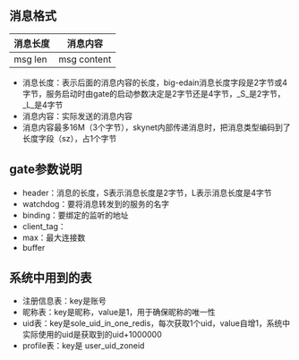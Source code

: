 ## 消息格式

|消息长度 |消息内容       |
|--------|-----------|
|msg len |msg content|

* 消息长度：表示后面的消息内容的长度，big-edain消息长度字段是2字节或4字节，服务启动时由gate的启动参数决定是2字节还是4字节，_S_是2字节，_L_是4字节
* 消息内容：实际发送的消息内容
* 消息内容最多16M（3个字节），skynet内部传递消息时，把消息类型编码到了长度字段（sz），占1个字节

## gate参数说明

* header：消息的长度，S表示消息长度是2字节，L表示消息长度是4字节
* watchdog：要将消息转发到的服务的名字
* binding：要绑定的监听的地址
* client_tag：
* max：最大连接数
* buffer

## 系统中用到的表

* 注册信息表：key是账号
* 昵称表：key是昵称，value是1，用于确保昵称的唯一性
* uid表：key是sole_uid_in_one_redis，每次获取1个uid，value自增1，系统中实际使用的uid是获取到的uid+1000000
* profile表：key是 user\_uid_zoneid



